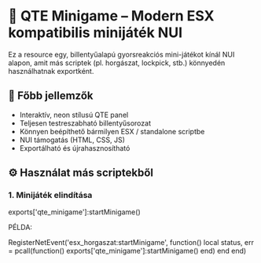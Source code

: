 # 🎣 QTE Minigame – Modern ESX kompatibilis minijáték NUI

Ez a resource egy, billentyűalapú gyorsreakciós mini-játékot kínál NUI alapon, amit más scriptek (pl. horgászat, lockpick, stb.) könnyedén használhatnak exportként.

## 🌟 Főbb jellemzők

- Interaktív, neon stílusú QTE panel
- Teljesen testreszabható billentyűsorozat
- Könnyen beépíthető bármilyen ESX / standalone scriptbe
- NUI támogatás (HTML, CSS, JS)
- Exportálható és újrahasznosítható




## ⚙️ Használat más scriptekből

### 1. Minijáték elindítása

exports['qte_minigame']:startMinigame()

PÉLDA:

RegisterNetEvent('esx_horgaszat:startMinigame', function()
    local status, err = pcall(function()
        exports['qte_minigame']:startMinigame()
    end)
    end
end)


  
